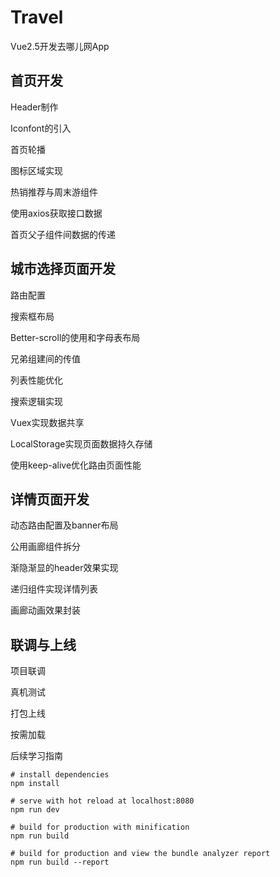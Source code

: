 # Travel
Vue2.5开发去哪儿网App

## 首页开发

Header制作

Iconfont的引入

首页轮播

图标区域实现

热销推荐与周末游组件

使用axios获取接口数据

首页父子组件间数据的传递

## 城市选择页面开发

路由配置

搜索框布局

Better-scroll的使用和字母表布局

兄弟组建间的传值

列表性能优化

搜索逻辑实现

Vuex实现数据共享

LocalStorage实现页面数据持久存储

使用keep-alive优化路由页面性能


## 详情页面开发

动态路由配置及banner布局

公用画廊组件拆分

渐隐渐显的header效果实现

递归组件实现详情列表

画廊动画效果封装

## 联调与上线

  项目联调

真机测试

打包上线

按需加载

后续学习指南

``` 
# install dependencies
npm install

# serve with hot reload at localhost:8080
npm run dev

# build for production with minification
npm run build

# build for production and view the bundle analyzer report
npm run build --report
``` 
